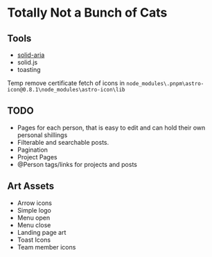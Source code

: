 # Totally Not a Bunch of Cats

## Tools

* [solid-aria](https://github.com/solidjs-community/solid-aria)
* solid.js
* toasting

Temp remove certificate fetch of icons in `node_modules\.pnpm\astro-icon@0.8.1\node_modules\astro-icon\lib`

## TODO

* Pages for each person, that is easy to edit and can hold their own personal shillings
* Filterable and searchable posts.
* Pagination
* Project Pages
* @Person tags/links for projects and posts

## Art Assets

* Arrow icons
* Simple logo
* Menu open
* Menu close
* Landing page art
* Toast Icons
* Team member icons
